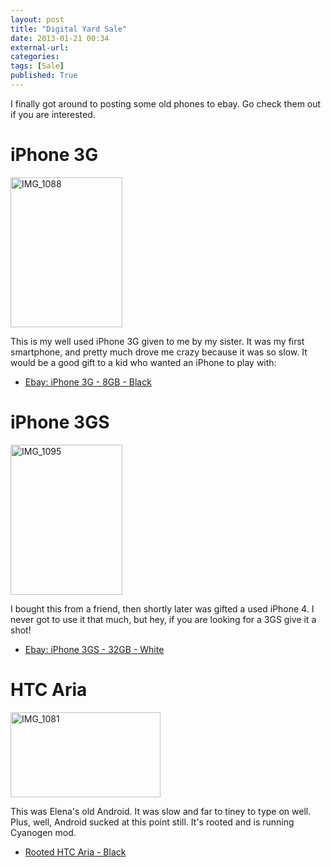 ```yaml
---
layout: post
title: "Digital Yard Sale"
date: 2013-01-21 00:34
external-url: 
categories: 
tags: [Sale]
published: True
---
```

I finally got around to posting some old phones to ebay.  Go check them out if you are interested.

# iPhone 3G

<a href="http://www.flickr.com/photos/bretc/8400521241/" title="IMG_1088 by bretolious, on Flickr"><img src="http://farm9.staticflickr.com/8499/8400521241_d8f8a50a84_m.jpg" width="179" height="240" alt="IMG_1088"></a>

This is my well used iPhone 3G given to me by my sister.  It was my first smartphone, and pretty much drove me crazy because it was so slow.  It would be a good gift to a kid who wanted an iPhone to play with:

-	[Ebay: iPhone 3G - 8GB - Black](http://www.ebay.com/itm/290848640585?ssPageName=STRK:MESELX:IT&_trksid=p3984.m1555.l2649)

# iPhone 3GS

<a href="http://www.flickr.com/photos/bretc/8400509855/" title="IMG_1095 by bretolious, on Flickr"><img src="http://farm9.staticflickr.com/8474/8400509855_ac78bf04b5_m.jpg" width="179" height="240" alt="IMG_1095"></a>

I bought this from a friend, then shortly later was gifted a used iPhone 4.  I never got to use it that much, but hey, if you are looking for a 3GS give it a shot!

-	[Ebay: iPhone 3GS - 32GB - White](http://www.ebay.com/itm/290848645164?ssPageName=STRK:MESELX:IT&_trksid=p3984.m1555.l2649)

# HTC Aria

<a href="http://www.flickr.com/photos/bretc/8401610390/" title="IMG_1081 by bretolious, on Flickr"><img src="http://farm9.staticflickr.com/8194/8401610390_e40c7309cd_m.jpg" width="240" height="136" alt="IMG_1081"></a>

This was Elena's old Android.  It was slow and far to tiney to type on well.  Plus, well, Android sucked at this point still.  It's rooted and is running Cyanogen mod.

-	[Rooted HTC Aria - Black](http://www.ebay.com/itm/290848648534?ssPageName=STRK:MESELX:IT&_trksid=p3984.m1555.l2649)